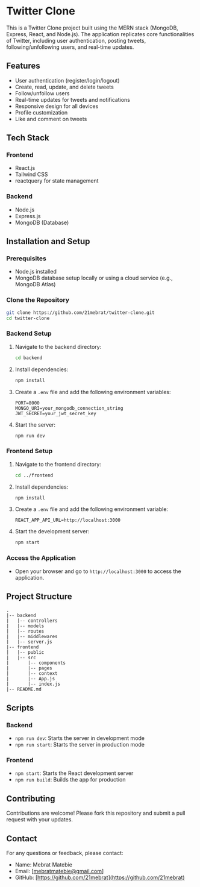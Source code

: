 # Twitter Clone

This is a Twitter Clone project built using the MERN stack (MongoDB, Express, React, and Node.js). The application replicates core functionalities of Twitter, including user authentication, posting tweets, following/unfollowing users, and real-time updates.

## Features

- User authentication (register/login/logout)
- Create, read, update, and delete tweets
- Follow/unfollow users
- Real-time updates for tweets and notifications
- Responsive design for all devices
- Profile customization
- Like and comment on tweets

## Tech Stack

### Frontend
- React.js
- Tailwind CSS 
- reactquery for state management

### Backend
- Node.js
- Express.js
- MongoDB (Database)
## Installation and Setup

### Prerequisites

- Node.js installed
- MongoDB database setup locally or using a cloud service (e.g., MongoDB Atlas)

### Clone the Repository
```bash
git clone https://github.com/21mebrat/twitter-clone.git
cd twitter-clone
```

### Backend Setup

1. Navigate to the backend directory:
   ```bash
   cd backend
   ```

2. Install dependencies:
   ```bash
   npm install
   ```

3. Create a `.env` file and add the following environment variables:
   ```env
   PORT=8000
   MONGO_URI=your_mongodb_connection_string
   JWT_SECRET=your_jwt_secret_key
   ```

4. Start the server:
   ```bash
   npm run dev
   ```

### Frontend Setup

1. Navigate to the frontend directory:
   ```bash
   cd ../frontend
   ```

2. Install dependencies:
   ```bash
   npm install
   ```

3. Create a `.env` file and add the following environment variable:
   ```env
   REACT_APP_API_URL=http://localhost:3000
   ```

4. Start the development server:
   ```bash
   npm start
   ```

### Access the Application

- Open your browser and go to `http://localhost:3000` to access the application.

## Project Structure

```
.
|-- backend
|   |-- controllers
|   |-- models
|   |-- routes
|   |-- middlewares
|   |-- server.js
|-- frontend
|   |-- public
|   |-- src
|       |-- components
|       |-- pages
|       |-- context
|       |-- App.js
|       |-- index.js
|-- README.md
```

## Scripts

### Backend
- `npm run dev`: Starts the server in development mode
- `npm run start`: Starts the server in production mode

### Frontend
- `npm start`: Starts the React development server
- `npm run build`: Builds the app for production

## Contributing

Contributions are welcome! Please fork this repository and submit a pull request with your updates.

## Contact

For any questions or feedback, please contact:
- Name: Mebrat Matebie
- Email: [mebratmatebie@gmail.com]
- GitHub: [https://github.com/21mebrat](https://github.com/21mebrat)

